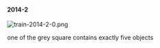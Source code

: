 #### 2014-2
![train-2014-2-0.png](https://github.com/lil-lab/nlvr/raw/master/nlvr/train/images/70/train-2014-2-0.png "train-2014-2-0.png")

one of the grey square contains exactly five objects
